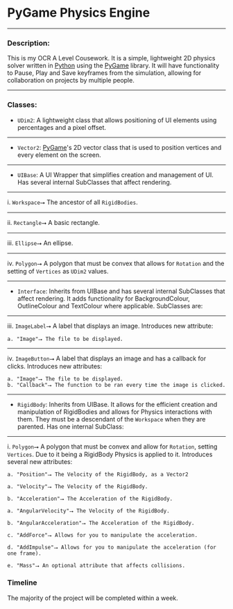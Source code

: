 # PyGame Physics Engine
------- 
### Description:
This is my OCR A Level Cousework. It is a simple, lightweight 2D physics solver written in [Python](https://www.python.org) using the [PyGame](https://www.pygame.org/wiki/about) library. It will have functionality to Pause, Play and Save keyframes from the simulation, allowing for collaboration on projects by multiple people.

------- 
### Classes:
- `UDim2`: A lightweight class that allows positioning of UI elements using percentages and a pixel offset.
------
- `Vector2`: [PyGame](https://www.pygame.org/wiki/about)'s 2D vector class that is used to position vertices and every element on the screen.
-----
- `UIBase`: A UI Wrapper that simplifies creation and management of UI. Has several internal SubClasses that affect rendering. 
 ------- 
 i. `Workspace`⭢ The ancestor of all `RigidBodies`.
 
 ------- 
 ii. `Rectangle`⭢ A basic rectangle.
 
 ------- 
  iii. `Ellipse`⭢ An ellipse.
  
  
------
  iv. `Polygon`⭢ A polygon that must be convex that allows for `Rotation` and the setting of `Vertices` as `UDim2` values.
  
------- 
- `Interface`: Inherits from UIBase and has several internal SubClasses that affect rendering. It adds functionality for BackgroundColour, OutlineColour and TextColour where applicable. SubClasses are:
 ------- 
  iii. `ImageLabel`⭢ A label that displays an image. Introduces new attribute:
   
    a. "Image"⭢ The file to be displayed.
 ------- 
  iv. `ImageButton`⭢ A label that displays an image and has a callback for clicks. Introduces new attributes:
    
    a. "Image"⭢ The file to be displayed.
    b. "Callback"⭢ The function to be ran every time the image is clicked.
------- 
- `RigidBody`: Inherits from UIBase. It allows for the efficient creation and manipulation of RigidBodies and allows for Physics interactions with them. They must be a descendant of the `Workspace` when they are parented. Has one internal SubClass:
 ------- 
  i. `Polygon`⭢ A polygon that must be convex and allow for `Rotation`, setting `Vertices`. Due to it being a RigidBody Physics is applied to it. Introduces several new attributes:
  
    a. "Position"⭢ The Velocity of the RigidBody, as a Vector2
    
    a. "Velocity"⭢ The Velocity of the RigidBody.
    
    b. "Acceleration"⭢ The Acceleration of the RigidBody.
    
    a. "AngularVelocity"⭢ The Velocity of the RigidBody.
    
    b. "AngularAcceleration"⭢ The Acceleration of the RigidBody.
    
    c. "AddForce"⭢ Allows for you to manipulate the acceleration.
    
    d. "AddImpulse"⭢ Allows for you to manipulate the acceleration (for one frame).
    
    e. "Mass"⭢ An optional attribute that affects collisions.
### Timeline
The majority of the project will be completed within a week.
